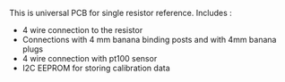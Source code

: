 This is universal PCB for single resistor reference.
Includes :
- 4 wire connection to the resistor
- Connections with 4 mm banana binding posts and with 4mm banana plugs
- 4 wire connection with pt100 sensor
- I2C EEPROM for storing calibration data
 